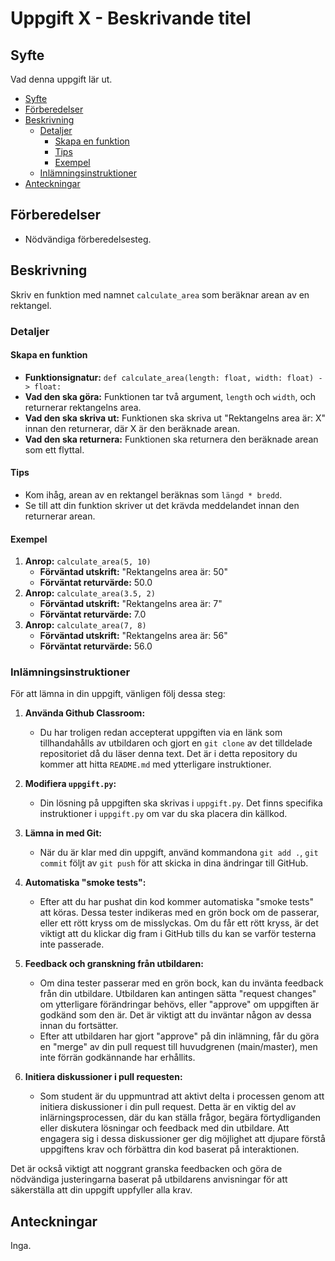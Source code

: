 # Uppgift X - Beskrivande titel

## <a name='Syfte'></a>Syfte

Vad denna uppgift lär ut.

<!-- vscode-markdown-toc -->

- [Syfte](#Syfte)
- [Förberedelser](#Frberedelser)
- [Beskrivning](#Beskrivning)
  - [Detaljer](#Detaljer)
    - [Skapa en funktion](#Skapaenfunktion)
    - [Tips](#Tips)
    - [Exempel](#Exempel)
  - [Inlämningsinstruktioner](#Inlmningsinstruktioner)
- [Anteckningar](#Anteckningar)

<!-- vscode-markdown-toc-config
	numbering=false
	autoSave=true
	/vscode-markdown-toc-config -->
<!-- /vscode-markdown-toc -->

## <a name='Frberedelser'></a>Förberedelser

- Nödvändiga förberedelsesteg.

## <a name='Beskrivning'></a>Beskrivning

Skriv en funktion med namnet `calculate_area` som beräknar arean av en
rektangel.

### <a name='Detaljer'></a>Detaljer

#### <a name='Skapaenfunktion'></a>Skapa en funktion

- **Funktionsignatur:** `def calculate_area(length: float, width: float) ->
float:`
- **Vad den ska göra:** Funktionen tar två argument, `length` och `width`, och
  returnerar rektangelns area.
- **Vad den ska skriva ut:** Funktionen ska skriva ut "Rektangelns area är: X"
  innan den returnerar, där X är den beräknade arean.
- **Vad den ska returnera:** Funktionen ska returnera den beräknade arean som
  ett flyttal.

#### <a name='Tips'></a>Tips

- Kom ihåg, arean av en rektangel beräknas som `längd * bredd`.
- Se till att din funktion skriver ut det krävda meddelandet innan den
  returnerar arean.

#### <a name='Exempel'></a>Exempel

1. **Anrop:** `calculate_area(5, 10)`
   - **Förväntad utskrift:** "Rektangelns area är: 50"
   - **Förväntat returvärde:** 50.0
2. **Anrop:** `calculate_area(3.5, 2)`
   - **Förväntad utskrift:** "Rektangelns area är: 7"
   - **Förväntat returvärde:** 7.0
3. **Anrop:** `calculate_area(7, 8)`
   - **Förväntad utskrift:** "Rektangelns area är: 56"
   - **Förväntat returvärde:** 56.0

### <a name='Inlmningsinstruktioner'></a>Inlämningsinstruktioner

För att lämna in din uppgift, vänligen följ dessa steg:

1. **Använda Github Classroom:**

   - Du har troligen redan accepterat uppgiften via en länk som tillhandahålls
     av utbildaren och gjort en `git clone` av det tilldelade repositoriet då du
     läser denna text. Det är i detta repository du kommer att hitta `README.md`
     med ytterligare instruktioner.

2. **Modifiera `uppgift.py`:**

   - Din lösning på uppgiften ska skrivas i `uppgift.py`. Det finns specifika
     instruktioner i `uppgift.py` om var du ska placera din källkod.

3. **Lämna in med Git:**

   - När du är klar med din uppgift, använd kommandona `git add .`, `git commit`
     följt av `git push` för att skicka in dina ändringar till GitHub.

4. **Automatiska "smoke tests":**

   - Efter att du har pushat din kod kommer automatiska "smoke tests" att köras.
     Dessa tester indikeras med en grön bock om de passerar, eller ett rött
     kryss om de misslyckas. Om du får ett rött kryss, är det viktigt att du
     klickar dig fram i GitHub tills du kan se varför testerna inte passerade.

5. **Feedback och granskning från utbildaren:**

   - Om dina tester passerar med en grön bock, kan du invänta feedback från din
     utbildare. Utbildaren kan antingen sätta "request changes" om ytterligare
     förändringar behövs, eller "approve" om uppgiften är godkänd som den är.
     Det är viktigt att du inväntar någon av dessa innan du fortsätter.
   - Efter att utbildaren har gjort "approve" på din inlämning, får du göra en
     "merge" av din pull request till huvudgrenen (main/master), men inte förrän
     godkännande har erhållits.

6. **Initiera diskussioner i pull requesten:**
   - Som student är du uppmuntrad att aktivt delta i processen genom att
     initiera diskussioner i din pull request. Detta är en viktig del av
     inlärningsprocessen, där du kan ställa frågor, begära förtydliganden eller
     diskutera lösningar och feedback med din utbildare. Att engagera sig i
     dessa diskussioner ger dig möjlighet att djupare förstå uppgiftens krav och
     förbättra din kod baserat på interaktionen.

Det är också viktigt att noggrant granska feedbacken och göra de nödvändiga
justeringarna baserat på utbildarens anvisningar för att säkerställa att din
uppgift uppfyller alla krav.

## <a name='Anteckningar'></a>Anteckningar

Inga.
